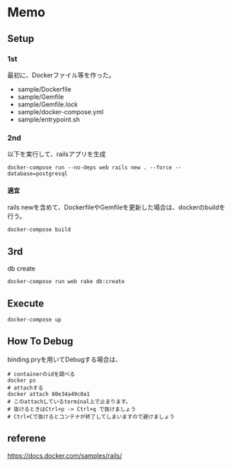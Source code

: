 # Memo

## Setup
### 1st
最初に、Dockerファイル等を作った。
- sample/Dockerfile
- sample/Gemfile
- sample/Gemfile.lock
- sample/docker-compose.yml
- sample/entrypoint.sh

### 2nd
以下を実行して、railsアプリを生成
```
docker-compose run --no-deps web rails new . --force --database=postgresql
```

#### 適宜
rails newを含めて、DockerfileやGemfileを更新した場合は、dockerのbuildを行う。
```
docker-compose build
```

## 3rd
db create
```
docker-compose run web rake db:create
```

## Execute

```
docker-compose up
```

## How To Debug

binding.pryを用いてDebugする場合は、


```
# containerのidを調べる
docker ps
# attachする
docker attach 80e34a49c0a1
# このattachしているterminal上で止まります。
# 抜けるときはCtrl+p -> Ctrl+q で抜けましょう
# Ctrl+Cで抜けるとコンテナが終了してしまいますので避けましょう
`````

## referene
https://docs.docker.com/samples/rails/
